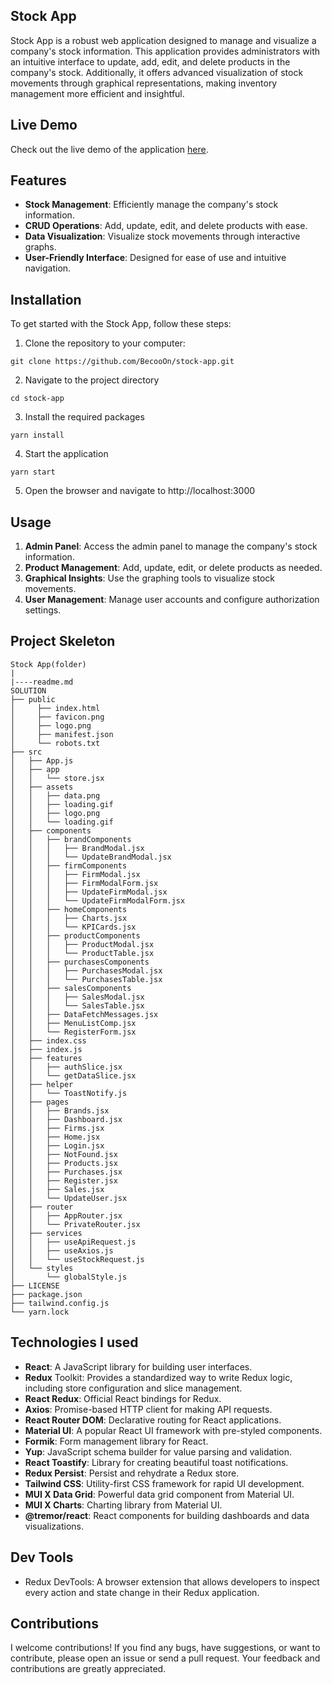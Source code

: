 ## Stock App

Stock App is a robust web application designed to manage and visualize a company's stock information. This application provides administrators with an intuitive interface to update, add, edit, and delete products in the company's stock. Additionally, it offers advanced visualization of stock movements through graphical representations, making inventory management more efficient and insightful.

## Live Demo
Check out the live demo of the application [here](https://stock-app-becoo.netlify.app/).

## Features

- **Stock Management**: Efficiently manage the company's stock information.
- **CRUD Operations**: Add, update, edit, and delete products with ease.
- **Data Visualization**: Visualize stock movements through interactive graphs.
- **User-Friendly Interface**: Designed for ease of use and intuitive navigation.

## Installation
To get started with the Stock App, follow these steps:

1. Clone the repository to your computer:
```
git clone https://github.com/BecooOn/stock-app.git

```
2. Navigate to the project directory
```
cd stock-app
```
3. Install the required packages
```
yarn install
```
4. Start the application
```
yarn start
```
5. Open the browser and navigate to http://localhost:3000

## Usage

1. **Admin Panel**: Access the admin panel to manage the company's stock information.
2. **Product Management**: Add, update, edit, or delete products as needed.
3. **Graphical Insights**: Use the graphing tools to visualize stock movements.
4. **User Management**: Manage user accounts and configure authorization settings.


## Project Skeleton

```
Stock App(folder)
|
|----readme.md    
SOLUTION
├── public
│     ├── index.html
│     ├── favicon.png
│     ├── logo.png
│     ├── manifest.json
│     └── robots.txt
├── src
│   ├── App.js
│   ├── app
│   │   └── store.jsx
│   ├── assets
│   │   ├── data.png
│   │   ├── loading.gif
│   │   ├── logo.png
│   │   └── loading.gif
│   ├── components
│   │   ├── brandComponents
│   │   │   ├── BrandModal.jsx
│   │   │   └── UpdateBrandModal.jsx
│   │   ├── firmComponents
│   │   │   ├── FirmModal.jsx
│   │   │   ├── FirmModalForm.jsx
│   │   │   ├── UpdateFirmModal.jsx
│   │   │   └── UpdateFirmModalForm.jsx
│   │   ├── homeComponents
│   │   │   ├── Charts.jsx
│   │   │   └── KPICards.jsx
│   │   ├── productComponents
│   │   │   ├── ProductModal.jsx
│   │   │   └── ProductTable.jsx
│   │   ├── purchasesComponents
│   │   │   ├── PurchasesModal.jsx
│   │   │   └── PurchasesTable.jsx
│   │   ├── salesComponents
│   │   │   ├── SalesModal.jsx
│   │   │   └── SalesTable.jsx
│   │   ├── DataFetchMessages.jsx
│   │   ├── MenuListComp.jsx
│   │   └── RegisterForm.jsx
│   ├── index.css
│   ├── index.js
│   ├── features
│   │   ├── authSlice.jsx
│   │   └── getDataSlice.jsx
│   ├── helper
│   │   └── ToastNotify.js
│   ├── pages
│   │   ├── Brands.jsx
│   │   ├── Dashboard.jsx
│   │   ├── Firms.jsx
│   │   ├── Home.jsx
│   │   ├── Login.jsx
│   │   ├── NotFound.jsx
│   │   ├── Products.jsx
│   │   ├── Purchases.jsx
│   │   ├── Register.jsx
│   │   ├── Sales.jsx
│   │   └── UpdateUser.jsx
│   ├── router
│   │   ├── AppRouter.jsx
│   │   └── PrivateRouter.jsx
│   ├── services
│   │   ├── useApiRequest.js
│   │   ├── useAxios.js
│   │   └── useStockRequest.js
│   └── styles
│       └── globalStyle.js
├── LICENSE
├── package.json
├── tailwind.config.js
└── yarn.lock
```

## Technologies I used

- **React**: A JavaScript library for building user interfaces.
- **Redux** Toolkit: Provides a standardized way to write Redux logic, including store configuration and slice management.
- **React Redux**: Official React bindings for Redux.
- **Axios**: Promise-based HTTP client for making API requests.
- **React Router DOM**: Declarative routing for React applications.
- **Material UI**: A popular React UI framework with pre-styled components.
- **Formik**: Form management library for React.
- **Yup**: JavaScript schema builder for value parsing and validation.
- **React Toastify**: Library for creating beautiful toast notifications.
- **Redux Persist**: Persist and rehydrate a Redux store.
- **Tailwind CSS**: Utility-first CSS framework for rapid UI development.
- **MUI X Data Grid**: Powerful data grid component from Material UI.
- **MUI X Charts**: Charting library from Material UI.
- **@tremor/react**: React components for building dashboards and data visualizations.

## Dev Tools

- Redux DevTools: A browser extension that allows developers to inspect every action and state change in their Redux application.

## Contributions

I welcome contributions! If you find any bugs, have suggestions, or want to contribute, please open an issue or send a pull request. Your feedback and contributions are greatly appreciated.
